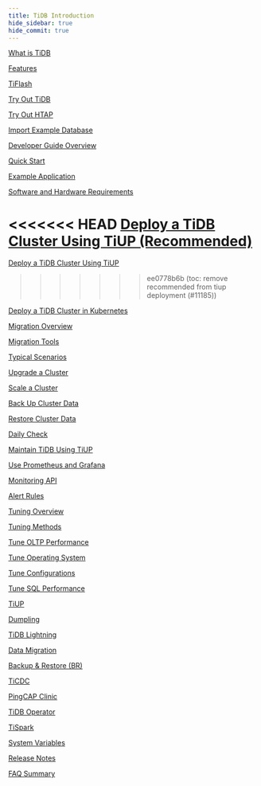 ```yaml
---
title: TiDB Introduction
hide_sidebar: true
hide_commit: true
---
```


<LearningPathContainer platform="tidb" title="TiDB" subTitle="TiDB is an open-source NewSQL database that supports Hybrid Transactional and Analytical Processing (HTAP) workloads. Find the guide, samples, and references you need to use TiDB.">

<LearningPath label="Learn" icon="cloud1">

[What is TiDB](https://docs.pingcap.com/tidb/v6.3/overview)

[Features](https://docs.pingcap.com/tidb/v6.3/basic-features)

[TiFlash](https://docs.pingcap.com/tidb/v6.3/tiflash-overview)

</LearningPath>

<LearningPath label="Try" icon="cloud5">

[Try Out TiDB](https://docs.pingcap.com/tidb/v6.3/quick-start-with-tidb)

[Try Out HTAP](https://docs.pingcap.com/tidb/v6.3/quick-start-with-htap)

[Import Example Database](https://docs.pingcap.com/tidb/v6.3/import-example-data)

</LearningPath>

<LearningPath label="Develop" icon="doc8">

[Developer Guide Overview](https://docs.pingcap.com/tidb/v6.3/dev-guide-overview)

[Quick Start](https://docs.pingcap.com/tidb/v6.3/dev-guide-build-cluster-in-cloud)

[Example Application](https://docs.pingcap.com/tidb/v6.3/dev-guide-sample-application-spring-boot)

</LearningPath>

<LearningPath label="Deploy" icon="deploy">

[Software and Hardware Requirements](https://docs.pingcap.com/tidb/v6.3/hardware-and-software-requirements)

<<<<<<< HEAD
[Deploy a TiDB Cluster Using TiUP (Recommended)](https://docs.pingcap.com/tidb/v6.3/production-deployment-using-tiup)
=======
[Deploy a TiDB Cluster Using TiUP](https://docs.pingcap.com/tidb/dev/production-deployment-using-tiup)
>>>>>>> ee0778b6b (toc: remove recommended from tiup deployment (#11185))

[Deploy a TiDB Cluster in Kubernetes](https://docs.pingcap.com/tidb/v6.3/tidb-in-kubernetes)

</LearningPath>

<LearningPath label="Migrate" icon="cloud3">

[Migration Overview](https://docs.pingcap.com/tidb/v6.3/migration-overview)

[Migration Tools](https://docs.pingcap.com/tidb/v6.3/migration-tools)

[Typical Scenarios](https://docs.pingcap.com/tidb/v6.3/migrate-aurora-to-tidb)

</LearningPath>

<LearningPath label="Maintain" icon="maintain">

[Upgrade a Cluster](https://docs.pingcap.com/tidb/v6.3/upgrade-tidb-using-tiup)

[Scale a Cluster](https://docs.pingcap.com/tidb/v6.3/scale-tidb-using-tiup)

[Back Up Cluster Data](https://docs.pingcap.com/tidb/v6.3/br-usage-backup)

[Restore Cluster Data](https://docs.pingcap.com/tidb/v6.3/br-usage-restore)

[Daily Check](https://docs.pingcap.com/tidb/v6.3/daily-check)

[Maintain TiDB Using TiUP](https://docs.pingcap.com/tidb/v6.3/maintain-tidb-using-tiup)

</LearningPath>

<LearningPath label="Monitor" icon="cloud6">

[Use Prometheus and Grafana](https://docs.pingcap.com/tidb/v6.3/tidb-monitoring-framework)

[Monitoring API](https://docs.pingcap.com/tidb/v6.3/tidb-monitoring-api)

[Alert Rules](https://docs.pingcap.com/tidb/v6.3/alert-rules)

</LearningPath>

<LearningPath label="Tune" icon="tidb-cloud-tune">

[Tuning Overview](https://docs.pingcap.com/tidb/v6.3/performance-tuning-overview)

[Tuning Methods](https://docs.pingcap.com/tidb/v6.3/performance-tuning-methods)

[Tune OLTP Performance](https://docs.pingcap.com/tidb/v6.3/performance-tuning-practices)

[Tune Operating System](https://docs.pingcap.com/tidb/v6.3/tune-operating-system)

[Tune Configurations](https://docs.pingcap.com/tidb/v6.3/configure-memory-usage)

[Tune SQL Performance](https://docs.pingcap.com/tidb/v6.3/sql-tuning-overview)

</LearningPath>

<LearningPath label="Tools" icon="doc7">

[TiUP](https://docs.pingcap.com/tidb/v6.3/tiup-overview)

[Dumpling](https://docs.pingcap.com/tidb/v6.3/dumpling-overview)

[TiDB Lightning](https://docs.pingcap.com/tidb/v6.3/tidb-lightning-overview)

[Data Migration](https://docs.pingcap.com/tidb/v6.3/dm-overview)

[Backup & Restore (BR)](https://docs.pingcap.com/tidb/v6.3/backup-and-restore-overview)

[TiCDC](https://docs.pingcap.com/tidb/v6.3/ticdc-overview)

[PingCAP Clinic](https://docs.pingcap.com/tidb/v6.3/clinic-introduction)

[TiDB Operator](https://docs.pingcap.com/tidb/v6.3/tidb-operator-overview)

[TiSpark](https://docs.pingcap.com/tidb/v6.3/tispark-overview)

</LearningPath>

<LearningPath label="Reference" icon="cloud-dev">

[System Variables](https://docs.pingcap.com/tidb/v6.3/system-variables)

[Release Notes](https://docs.pingcap.com/tidb/v6.3/release-notes)

[FAQ Summary](https://docs.pingcap.com/tidb/v6.3/faq-overview)

</LearningPath>

</LearningPathContainer>
